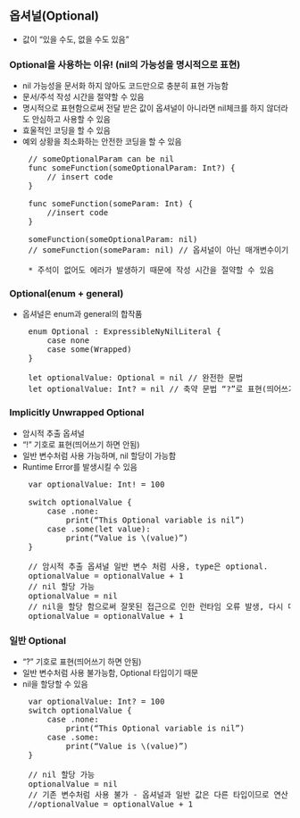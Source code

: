 ## 옵셔널(Optional)
* 값이 “있을 수도, 없을 수도 있음”

### Optional을 사용하는 이유! (nil의 가능성을 명시적으로 표현)
* nil 가능성을 문서화 하지 않아도 코드만으로 충분히 표현 가능함
* 문서/주석 작성 시간을 절약할 수 있음
* 명시적으로 표현함으로써 전달 받은 값이 옵셔널이 아니라면 nil체크를 하지 않더라도 안심하고 사용할 수 있음
* 효울적인 코딩을 할 수 있음
* 예외 상황을 최소화하는 안전한 코딩을 할 수 있음

<pre>
	// someOptionalParam can be nil
	func someFunction(someOptionalParam: Int?) {
		// insert code
	}

	func someFunction(someParam: Int) {
		//insert code
	}

	someFunction(someOptionalParam: nil)
	// someFunction(someParam: nil) // 옵셔널이 아닌 매개변수이기 때문에 불가능함	

	* 주석이 없어도 에러가 발생하기 때문에 작성 시간을 절약할 수 있음
</pre>

### Optional(enum + general)
* 옵셔널은 enum과 general의 합작품

<pre>
	enum Optional<Wrapped> : ExpressibleNyNilLiteral {
		case none
		case some(Wrapped)
	}
	
	let optionalValue: Optional<Int> = nil // 완전한 문법
	let optionalValue: Int? = nil // 축약 문법 “?”로 표현(띄어쓰기 하면 안됨)
</pre>

### Implicitly Unwrapped Optional
* 암시적 추출 옵셔널
* “!” 기호로 표현(띄어쓰기 하면 안됨)
* 일반 변수처럼 사용 가능하며, nil 할당이 가능함
* Runtime Error를 발생시킬 수 있음

<pre>
	var optionalValue: Int! = 100
	
	switch optionalValue {
		case .none:
			print(“This Optional variable is nil”)
		case .some(let value):
			print(“Value is \(value)”)
	}

	// 암시적 추출 옵셔널 일반 변수 처럼 사용, type은 optional.
	optionalValue = optionalValue + 1
	// nil 할당 가능
	optionalValue = nil
	// nil을 할당 함으로써 잘못된 접근으로 인한 런타임 오류 발생, 다시 다른 값을 할당 할 수는 있지만 연산은 불가능
	optionalValue = optionalValue + 1
</pre>

### 일반 Optional
* “?” 기호로 표현(띄어쓰기 하면 안됨)
* 일반 변수처럼 사용 불가능함, Optional 타입이기 때문
* nil을 할당할 수 있음

<pre>
	var optionalValue: Int? = 100
	switch optionalValue {
		case .none:
			print(“This Optional variable is nil”)
		case .some:
			print(“Value is \(value)”)
	}

	// nil 할당 가능
	optionalValue = nil
	// 기존 변수처럼 사용 불가 - 옵셔널과 일반 값은 다른 타입이므로 연산 불가
	//optionalValue = optionalValue + 1
</pre>
